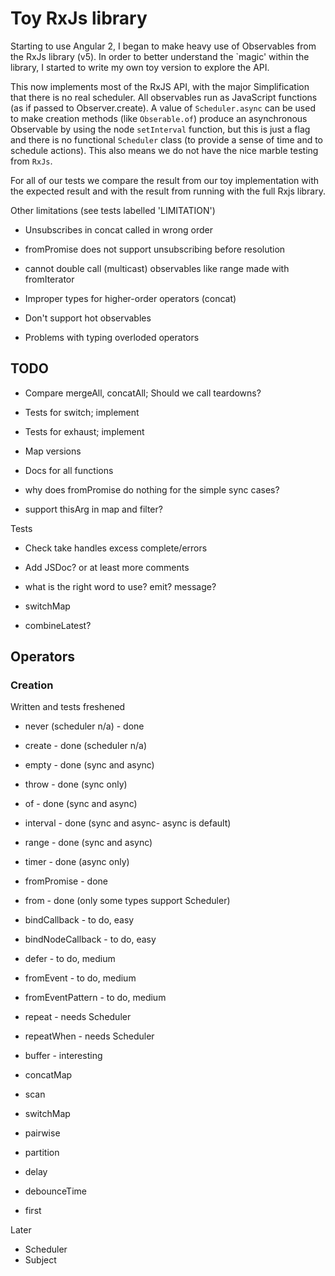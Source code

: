 # Toy RxJs library

Starting to use Angular 2, I began to make heavy use of Observables from
the RxJs library (v5). In order to better understand the `magic' within the library,
I started to write my own toy version to explore the API.

This now implements most of the RxJS API, with the major Simplification
that there is no real scheduler. All observables run as JavaScript functions
(as if passed to Observer.create). A value of `Scheduler.async` can be used
to make creation methods (like `Obserable.of`) produce an asynchronous
Observable by using the node `setInterval` function, but this is just
a flag and there is no functional `Scheduler` class (to provide
a sense of time and to schedule actions). This also means we do not
have the nice marble testing from `RxJs`.

For all of our tests we compare the result from our toy implementation with
the expected result and with the result from running with the full Rxjs library.

Other limitations (see tests labelled 'LIMITATION')
* Unsubscribes in concat called in wrong order
* fromPromise does not support unsubscribing before resolution
* cannot double call (multicast) observables like range made with fromIterator
* Improper types for higher-order operators (concat)
* Don't support hot observables

* Problems with typing overloded operators

## TODO

* Compare mergeAll, concatAll; Should we call teardowns?
* Tests for switch; implement
* Tests for exhaust; implement
* Map versions
* Docs for all functions

* why does fromPromise do nothing for the simple sync cases?
* support thisArg in map and filter?

Tests

* Check take handles excess complete/errors

* Add JSDoc? or at least more comments
* what is the right word to use? emit? message?

* switchMap
* combineLatest?


## Operators

### Creation

Written and tests freshened
* never (scheduler n/a) - done

* create - done (scheduler n/a)
* empty - done (sync and async)
* throw - done (sync only)
* of - done (sync and async)
* interval - done (sync and async- async is default)
* range - done (sync and async)
* timer - done (async only)
* fromPromise - done
* from - done (only some types support Scheduler)


* bindCallback - to do, easy
* bindNodeCallback - to do, easy
* defer - to do, medium
* fromEvent - to do, medium
* fromEventPattern - to do, medium

* repeat - needs Scheduler
* repeatWhen - needs Scheduler

* buffer - interesting
* concatMap
* scan
* switchMap
* pairwise
* partition
* delay
* debounceTime
* first

Later
* Scheduler
* Subject